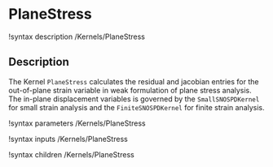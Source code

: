 # PlaneStress

!syntax description /Kernels/PlaneStress

## Description

The Kernel `PlaneStress` calculates the residual and jacobian entries for the out-of-plane strain variable in weak formulation of plane stress analysis. The in-plane displacement variables is governed by the `SmallSNOSPDKernel` for small strain analysis and the `FiniteSNOSPDKernel` for finite strain analysis.

!syntax parameters /Kernels/PlaneStress

!syntax inputs /Kernels/PlaneStress

!syntax children /Kernels/PlaneStress
